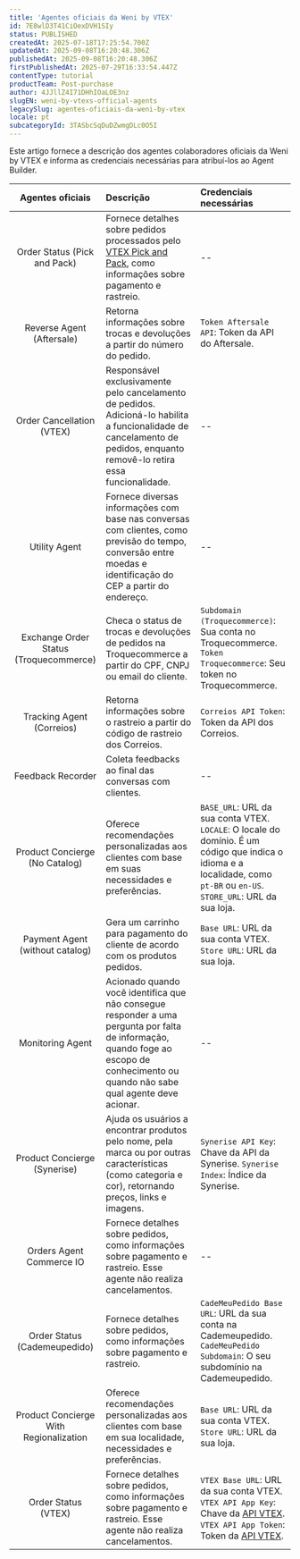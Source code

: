 ```yaml
---
title: 'Agentes oficiais da Weni by VTEX'
id: 7E8wlD3T41CiOexDVH1SIy
status: PUBLISHED
createdAt: 2025-07-18T17:25:54.700Z
updatedAt: 2025-09-08T16:20:48.306Z
publishedAt: 2025-09-08T16:20:48.306Z
firstPublishedAt: 2025-07-29T16:33:54.447Z
contentType: tutorial
productTeam: Post-purchase
author: 4JJllZ4I71DHhIOaLOE3nz
slugEN: weni-by-vtexs-official-agents
legacySlug: agentes-oficiais-da-weni-by-vtex
locale: pt
subcategoryId: 3TASbcSqDuDZwmgDLc0O5I
---
```


Este artigo fornece a descrição dos agentes colaboradores oficiais da Weni by VTEX e informa as credenciais necessárias para atribuí-los ao Agent Builder.

| Agentes oficiais | Descrição | Credenciais necessárias |
| :-------------: | :------------- | :------------- |
| Order Status (Pick and Pack) | Fornece detalhes sobre pedidos processados pelo [VTEX Pick and Pack](https://help.vtex.com/pt/tutorial/vtex-pick-and-pack--1OOops3WrUyz7e0bnhkfXU), como informações sobre pagamento e rastreio. | -- |
| Reverse Agent (Aftersale) | Retorna informações sobre trocas e devoluções a partir do número do pedido. | `Token Aftersale API`: Token da API do Aftersale. |
| Order Cancellation (VTEX) | Responsável exclusivamente pelo cancelamento de pedidos. Adicioná-lo habilita a funcionalidade de cancelamento de pedidos, enquanto removê-lo retira essa funcionalidade.  | -- |
| Utility Agent | Fornece diversas informações com base nas conversas com clientes, como previsão do tempo, conversão entre moedas e identificação do CEP a partir do endereço.  | -- |
| Exchange Order Status (Troquecommerce) | Checa o status de trocas e devoluções de pedidos na Troquecommerce a partir do CPF, CNPJ ou email do cliente. | `Subdomain (Troquecommerce)`: Sua conta no Troquecommerce. `Token Troquecommerce`: Seu token no Troquecommerce. |
| Tracking Agent (Correios) | Retorna informações sobre o rastreio a partir do código de rastreio dos Correios. | `Correios API Token`: Token da API dos Correios. |
| Feedback Recorder | Coleta feedbacks ao final das conversas com clientes. | -- |
| Product Concierge (No Catalog) | Oferece recomendações personalizadas aos clientes com base em suas necessidades e preferências. | `BASE_URL`: URL da sua conta VTEX. `LOCALE`: O locale do domínio. É um código que indica o idioma e a localidade, como `pt-BR` ou `en-US`. `STORE_URL`: URL da sua loja. |
| Payment Agent (without catalog) | Gera um carrinho para pagamento do cliente de acordo com os produtos pedidos. | `Base URL`: URL da sua conta VTEX. `Store URL`: URL da sua loja. |
| Monitoring Agent | Acionado quando você identifica que não consegue responder a uma pergunta por falta de informação, quando foge ao escopo de conhecimento ou quando não sabe qual agente deve acionar. | -- |
| Product Concierge (Synerise) | Ajuda os usuários a encontrar produtos pelo nome, pela marca ou por outras características (como categoria e cor), retornando preços, links e imagens. | `Synerise API Key`: Chave da API da Synerise. `Synerise Index`: Índice da Synerise.|
| Orders Agent Commerce IO | Fornece detalhes sobre pedidos, como informações sobre pagamento e rastreio. Esse agente não realiza cancelamentos. | -- |
| Order Status (Cademeupedido) | Fornece detalhes sobre pedidos, como informações sobre pagamento e rastreio. | `CadeMeuPedido Base URL`: URL da sua conta na Cademeupedido. `CadeMeuPedido Subdomain`: O seu subdomínio na Cademeupedido. |
| Product Concierge With Regionalization | Oferece recomendações personalizadas aos clientes com base em sua localidade, necessidades e preferências. | `Base URL`: URL da sua conta VTEX. `Store URL`: URL da sua loja. |
| Order Status (VTEX) | Fornece detalhes sobre pedidos, como informações sobre pagamento e rastreio. Esse agente não realiza cancelamentos. | `VTEX Base URL`: URL da sua conta VTEX. `VTEX API App Key`: Chave da [API VTEX](https://developers.vtex.com/docs/guides/api-authentication-using-application-keys). `VTEX API App Token`: Token da [API VTEX](https://developers.vtex.com/docs/guides/api-authentication-using-application-keys).|
